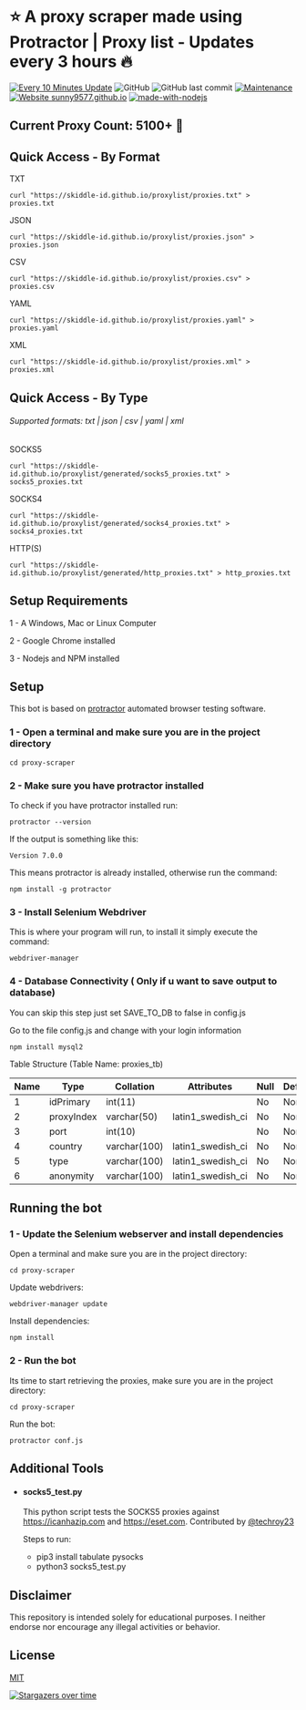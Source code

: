 # ⭐️ A proxy scraper made using Protractor | Proxy list - Updates every 3 hours 🔥

[![Every 10 Minutes Update](https://github.com/Skiddle-ID/proxylist/actions/workflows/nodejs.yml/badge.svg?branch=master)](https://github.com/Skiddle-ID/proxylist/actions/workflows/nodejs.yml)
![GitHub](https://img.shields.io/github/license/Skiddle-ID/proxylist)
![GitHub last commit](https://img.shields.io/github/last-commit/Skiddle-ID/proxylist)
[![Maintenance](https://img.shields.io/badge/Maintained%3F-yes-green.svg)](https://GitHub.com/Skiddle-ID/proxylist/graphs/commit-activity)
[![Website sunny9577.github.io](https://img.shields.io/website-up-down-green-red/http/github.io.svg)](https://sunny9577.github.io/)
[![made-with-nodejs](https://img.shields.io/badge/Made%20with-Nodejs-green.svg)](https://www.nodejs.org/)

<!-- dynamic-count-start -->
## Current Proxy Count: 5100+ 🚀
<!-- dynamic-count-end -->


## Quick Access - By Format


TXT

    curl "https://skiddle-id.github.io/proxylist/proxies.txt" > proxies.txt

JSON

    curl "https://skiddle-id.github.io/proxylist/proxies.json" > proxies.json

CSV

    curl "https://skiddle-id.github.io/proxylist/proxies.csv" > proxies.csv

YAML


    curl "https://skiddle-id.github.io/proxylist/proxies.yaml" > proxies.yaml

XML


    curl "https://skiddle-id.github.io/proxylist/proxies.xml" > proxies.xml

## Quick Access - By Type
###### Supported formats: txt | json | csv | yaml | xml

SOCKS5

    curl "https://skiddle-id.github.io/proxylist/generated/socks5_proxies.txt" > socks5_proxies.txt


SOCKS4

    curl "https://skiddle-id.github.io/proxylist/generated/socks4_proxies.txt" > socks4_proxies.txt

HTTP(S)

    curl "https://skiddle-id.github.io/proxylist/generated/http_proxies.txt" > http_proxies.txt


## Setup Requirements
1 - A Windows, Mac or Linux Computer

2 - Google Chrome installed

3 - Nodejs and NPM installed

## Setup
This bot is based on [protractor](https://www.protractortest.org/#/) automated browser testing software.
### 1 - Open a terminal and make sure you are in the project directory
	cd proxy-scraper

### 2 - Make sure you have protractor installed
To check if you have protractor installed run:

	protractor --version

If the output is something like this:

	Version 7.0.0

This means protractor is already installed, otherwise run the command:

	npm install -g protractor

### 3 - Install Selenium Webdriver
This is where your program will run, to install it simply execute the command:

	webdriver-manager

### 4 - Database Connectivity ( Only if u want to save output to database)
You can skip this step just set SAVE_TO_DB to false in config.js

Go to the file config.js and change with your login information

	npm install mysql2
	
Table Structure (Table Name: proxies_tb)
		
|Name|Type|Collation|Attributes|Null|Default|Comments|Extra|
|----|----|---------|----------|----|-------|--------|-----|
|1	|idPrimary	|int(11)	|		|No	|None		|AUTO_INCREMENT
|2	|proxyIndex	|varchar(50)	|latin1_swedish_ci		|No	|None		
|3	|port	|int(10)		|	|No	|None		
|4	|country	|varchar(100)	|latin1_swedish_ci		|No	|None		
|5	|type	|varchar(100)	|latin1_swedish_ci		|No	|None		
|6	|anonymity	|varchar(100)	|latin1_swedish_ci		|No	|None	

## Running the bot

### 1 - Update the Selenium webserver and install dependencies
Open a terminal and make sure you are in the project directory:
	
	cd proxy-scraper
	
Update webdrivers:

	webdriver-manager update
	
Install dependencies:

	npm install
	
### 2 - Run the bot
Its time to start retrieving the proxies, make sure you are in the project directory:
	
	cd proxy-scraper
	
Run the bot:

	protractor conf.js

## Additional Tools

- #### socks5_test.py
	
	This python script tests the SOCKS5 proxies against https://icanhazip.com and https://eset.com. Contributed by [@techroy23](https://www.github.com/techroy23)

	Steps to run:
	- pip3 install tabulate pysocks
	- python3 socks5_test.py

## Disclaimer
This repository is intended solely for educational purposes. I neither endorse nor encourage any illegal activities or behavior.

## License

[MIT](LICENSE)

[![Stargazers over time](https://starchart.cc/Skiddle-ID/proxylist.svg)](https://starchart.cc/Naereen/badges)
